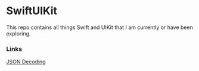 # SwiftUIKit

This repo contains all things Swift and UIKit that I am currently or have been exploring.

### Links

[JSON Decoding](/JSONDecoding.md)
